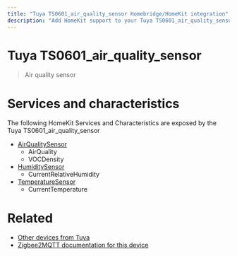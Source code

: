 ```yaml
---
title: "Tuya TS0601_air_quality_sensor Homebridge/HomeKit integration"
description: "Add HomeKit support to your Tuya TS0601_air_quality_sensor, using Homebridge, Zigbee2MQTT and homebridge-z2m."
---
```

<!---
This file has been GENERATED using src/docgen/docgen.ts
DO NOT EDIT THIS FILE MANUALLY!
-->
# Tuya TS0601_air_quality_sensor
> Air quality sensor


# Services and characteristics
The following HomeKit Services and Characteristics are exposed by
the Tuya TS0601_air_quality_sensor

* [AirQualitySensor](../../air_quality.md)
  * AirQuality
  * VOCDensity
* [HumiditySensor](../../sensors.md)
  * CurrentRelativeHumidity
* [TemperatureSensor](../../sensors.md)
  * CurrentTemperature


# Related
* [Other devices from Tuya](../index.md#tuya)
* [Zigbee2MQTT documentation for this device](https://www.zigbee2mqtt.io/devices/TS0601_air_quality_sensor.html)